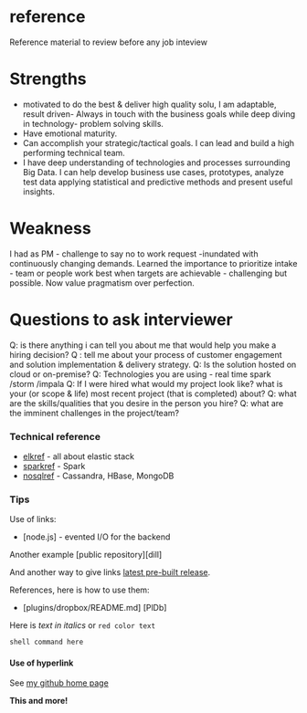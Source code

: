 # reference
Reference material to review before any job inteview

# Strengths
- motivated to do the best & deliver high quality solu, I am adaptable, result driven- Always in
touch with the business goals while deep diving in technology- problem solving skills.
- Have emotional maturity.
- Can accomplish your strategic/tactical goals. I can lead and build a high performing technical
team.
- I have deep understanding of technologies and processes surrounding Big Data. I can help
develop business use cases, prototypes, analyze test data applying statistical and predictive methods and present useful insights.
# Weakness
I had as PM - challenge to say no to work request -inundated with continuously changing demands. Learned the importance to prioritize intake - team or people work best when targets are achievable - challenging but possible.
Now value pragmatism over perfection.

# Questions to ask interviewer

Q: is there anything i can tell you about me that would help you make a hiring decision?
Q : tell me about your process of customer engagement and solution implementation & delivery strategy.
Q: Is the solution hosted on cloud or on-premise?
Q: Technologies you are using - real time spark /storm /impala
Q: If I were hired what would my project look like? what is your (or scope & life) most recent project (that is completed) about?
Q: what are the skills/qualities that you desire in the person you hire?
Q: what are the imminent challenges in the project/team?

### Technical reference
* [elkref] - all about elastic stack
* [sparkref] - Spark
* [nosqlref] - Cassandra, HBase, MongoDB


### Tips

Use of links:

* [node.js] - evented I/O for the backend

Another example [public repository][dill]

And another way to give links [latest pre-built release](https://github.com/joemccann/dillinger/releases).

References, here is how to use them:

* [plugins/dropbox/README.md] [PlDb]

Here is  _text in italics_ or  `red color text`

```sh
shell command here
```

#### Use of hyperlink

See [my github home page](https://github.com/shradhatx/reference/blob/master/README.md)

**This and more!**

[//]: # (These are reference links used in the body of this note and get stripped out when the markdown processor does its job. There is no need to format nicely because it shouldn't be seen. Thanks SO - http://stackoverflow.com/questions/4823468/store-comments-in-markdown-syntax)

   [elkref]: <https://github.com/shradhatx/reference/elkdoc>
   [sparkref]: <https://github.com/shradhatx/reference/elkdoc>
   [nosqlref]: <https://github.com/shradhatx/reference/nosqldoc>















